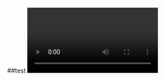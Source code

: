 



##test
<video>https://github.com/user-attachments/assets/366fde83-622d-4c31-a154-5816673cb4d3</video>

